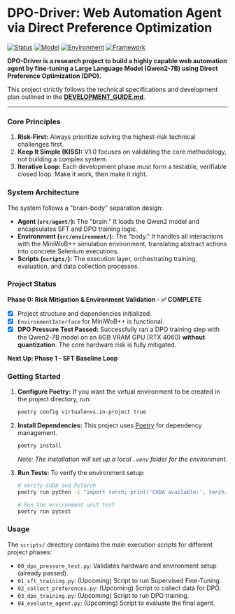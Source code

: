 # DPO-Driver: Web Automation Agent via Direct Preference Optimization

[![Status](https://img.shields.io/badge/status-Phase%200%20Complete-brightgreen)](./DEVELOPMENT_GUIDE.md)
[![Model](https://img.shields.io/badge/model-Qwen2--7B-blue)](https://huggingface.co/Qwen/Qwen2-7B-Instruct)
[![Environment](https://img.shields.io/badge/environment-MiniWoB++-orange)]()
[![Framework](https://img.shields.io/badge/framework-Poetry%20%7C%20PyTorch%20%7C%20TRL-violet)](./pyproject.toml)

**DPO-Driver is a research project to build a highly capable web automation agent by fine-tuning a Large Language Model (Qwen2-7B) using Direct Preference Optimization (DPO).**

This project strictly follows the technical specifications and development plan outlined in the [**DEVELOPMENT_GUIDE.md**](./DEVELOPMENT_GUIDE.md).

---

### Core Principles

1.  **Risk-First:** Always prioritize solving the highest-risk technical challenges first.
2.  **Keep It Simple (KISS):** V1.0 focuses on validating the core methodology, not building a complex system.
3.  **Iterative Loop:** Each development phase must form a testable, verifiable closed loop. Make it work, then make it right.

### System Architecture

The system follows a "brain-body" separation design:

-   **Agent (`src/agent/`):** The "brain." It loads the Qwen2 model and encapsulates SFT and DPO training logic.
-   **Environment (`src/environment/`):** The "body." It handles all interactions with the MiniWoB++ simulation environment, translating abstract actions into concrete Selenium executions.
-   **Scripts (`scripts/`):** The execution layer, orchestrating training, evaluation, and data collection processes.

### Project Status

**Phase 0: Risk Mitigation & Environment Validation - ✅ COMPLETE**

-   [x] Project structure and dependencies initialized.
-   [x] `EnvironmentInterface` for MiniWoB++ is functional.
-   [x] **DPO Pressure Test Passed:** Successfully ran a DPO training step with the Qwen2-7B model on an 8GB VRAM GPU (RTX 4060) **without quantization**. The core hardware risk is fully mitigated.

**Next Up: Phase 1 - SFT Baseline Loop**

### Getting Started

1.  **Configure Poetry:**
    If you want the virtual environment to be created in the project directory, run:
    ```bash
    poetry config virtualenvs.in-project true
    ```

2.  **Install Dependencies:**
    This project uses [Poetry](https://python-poetry.org/) for dependency management.
    ```bash
    poetry install
    ```
    *Note: The installation will set up a local `.venv` folder for the environment.*

3.  **Run Tests:**
    To verify the environment setup:
    ```bash
    # Verify CUDA and PyTorch
    poetry run python -c "import torch; print('CUDA available:', torch.cuda.is_available())"

    # Run the environment unit test
    poetry run pytest
    ```

### Usage

The `scripts/` directory contains the main execution scripts for different project phases:

-   `00_dpo_pressure_test.py`: Validates hardware and environment setup (already passed).
-   `01_sft_training.py`: (Upcoming) Script to run Supervised Fine-Tuning.
-   `02_collect_preferences.py`: (Upcoming) Script to collect data for DPO.
-   `03_dpo_training.py`: (Upcoming) Script to run DPO training.
-   `04_evaluate_agent.py`: (Upcoming) Script to evaluate the final agent. 
